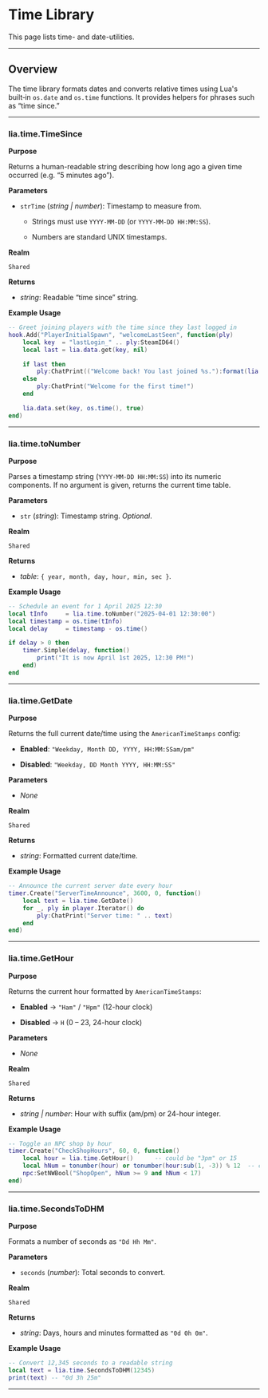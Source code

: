 # Time Library

This page lists time- and date-utilities.

---

## Overview

The time library formats dates and converts relative times using Lua's built‑in `os.date` and `os.time` functions. It provides helpers for phrases such as “time since.”

---

### lia.time.TimeSince

**Purpose**

Returns a human-readable string describing how long ago a given time occurred (e.g. “5 minutes ago”).

**Parameters**

* `strTime` (*string | number*): Timestamp to measure from.

  * Strings must use `YYYY-MM-DD` (or `YYYY-MM-DD HH:MM:SS`).

  * Numbers are standard UNIX timestamps.

**Realm**

`Shared`

**Returns**

* *string*: Readable “time since” string.

**Example Usage**

```lua
-- Greet joining players with the time since they last logged in
hook.Add("PlayerInitialSpawn", "welcomeLastSeen", function(ply)
    local key  = "lastLogin_" .. ply:SteamID64()
    local last = lia.data.get(key, nil)

    if last then
        ply:ChatPrint(("Welcome back! You last joined %s."):format(lia.time.TimeSince(last)))
    else
        ply:ChatPrint("Welcome for the first time!")
    end

    lia.data.set(key, os.time(), true)
end)
```

---

### lia.time.toNumber

**Purpose**

Parses a timestamp string (`YYYY-MM-DD HH:MM:SS`) into its numeric components. If no argument is given, returns the current time table.

**Parameters**

* `str` (*string*): Timestamp string. *Optional*.

**Realm**

`Shared`

**Returns**

* *table*: `{ year, month, day, hour, min, sec }`.

**Example Usage**

```lua
-- Schedule an event for 1 April 2025 12:30
local tInfo     = lia.time.toNumber("2025-04-01 12:30:00")
local timestamp = os.time(tInfo)
local delay     = timestamp - os.time()

if delay > 0 then
    timer.Simple(delay, function()
        print("It is now April 1st 2025, 12:30 PM!")
    end)
end
```

---

### lia.time.GetDate

**Purpose**

Returns the full current date/time using the `AmericanTimeStamps` config:

* **Enabled**: `"Weekday, Month DD, YYYY, HH:MM:SSam/pm"`

* **Disabled**: `"Weekday, DD Month YYYY, HH:MM:SS"`

**Parameters**

* *None*

**Realm**

`Shared`

**Returns**

* *string*: Formatted current date/time.

**Example Usage**

```lua
-- Announce the current server date every hour
timer.Create("ServerTimeAnnounce", 3600, 0, function()
    local text = lia.time.GetDate()
    for _, ply in player.Iterator() do
        ply:ChatPrint("Server time: " .. text)
    end
end)
```

---

### lia.time.GetHour

**Purpose**

Returns the current hour formatted by `AmericanTimeStamps`:

* **Enabled** → `"Ham"` / `"Hpm"` (12-hour clock)

* **Disabled** → `H` (0 – 23, 24-hour clock)

**Parameters**

* *None*

**Realm**

`Shared`

**Returns**

* *string | number*: Hour with suffix (am/pm) or 24-hour integer.

**Example Usage**

```lua
-- Toggle an NPC shop by hour
timer.Create("CheckShopHours", 60, 0, function()
    local hour = lia.time.GetHour()      -- could be "3pm" or 15
    local hNum = tonumber(hour) or tonumber(hour:sub(1, -3)) % 12  -- convert if am/pm
    npc:SetNWBool("ShopOpen", hNum >= 9 and hNum < 17)
end)
```

---

### lia.time.SecondsToDHM

**Purpose**

Formats a number of seconds as `"Dd Hh Mm"`.

**Parameters**

* `seconds` (*number*): Total seconds to convert.

**Realm**

`Shared`

**Returns**

* *string*: Days, hours and minutes formatted as `"0d 0h 0m"`.

**Example Usage**

```lua
-- Convert 12,345 seconds to a readable string
local text = lia.time.SecondsToDHM(12345)
print(text) -- "0d 3h 25m"
```

---
